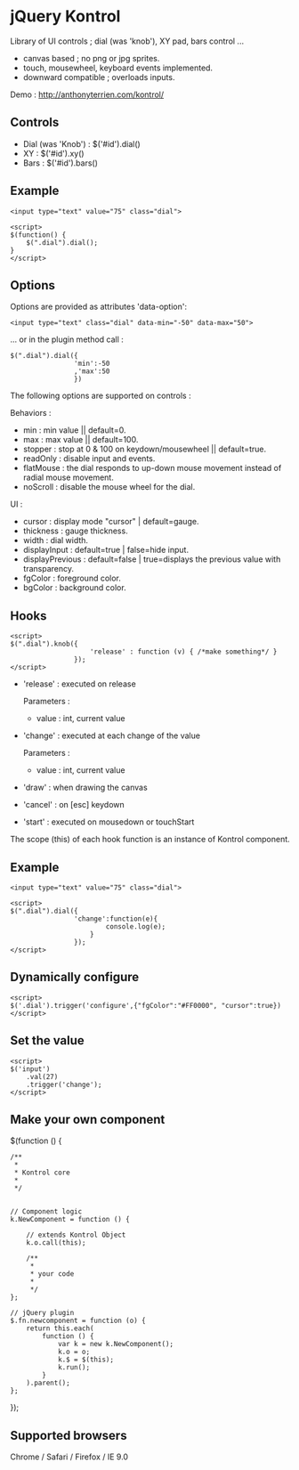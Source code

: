 jQuery Kontrol
=============

Library of UI controls ; dial (was 'knob'), XY pad, bars control ...

- canvas based ; no png or jpg sprites.
- touch, mousewheel, keyboard events implemented.
- downward compatible ; overloads inputs.

Demo : http://anthonyterrien.com/kontrol/

Controls
-------

- Dial (was 'Knob') : $('#id').dial()
- XY                : $('#id').xy()
- Bars              : $('#id').bars()

Example
-------

    <input type="text" value="75" class="dial">

    <script>
    $(function() {
        $(".dial").dial();
    }
    </script>

Options
-------

Options are provided as attributes 'data-option':

    <input type="text" class="dial" data-min="-50" data-max="50">

... or in the plugin method call :

    $(".dial").dial({
                    'min':-50
                    ,'max':50
                    })

The following options are supported on controls :

Behaviors :
* min : min value || default=0.
* max : max value || default=100.
* stopper : stop at 0 & 100 on keydown/mousewheel || default=true.
* readOnly : disable input and events.
* flatMouse : the dial responds to up-down mouse movement instead of radial mouse movement.
* noScroll : disable the mouse wheel for the dial.

UI :
* cursor : display mode "cursor" | default=gauge.
* thickness : gauge thickness.
* width : dial width.
* displayInput : default=true | false=hide input.
* displayPrevious : default=false | true=displays the previous value with transparency.
* fgColor : foreground color.
* bgColor : background color.

Hooks
-------

    <script>
    $(".dial").knob({
                        'release' : function (v) { /*make something*/ }
                    });
    </script>

* 'release' : executed on release

    Parameters :
    + value : int, current value

* 'change' : executed at each change of the value

    Parameters :
    + value : int, current value

* 'draw' : when drawing the canvas

* 'cancel' : on [esc] keydown

* 'start' : executed on mousedown or touchStart

The scope (this) of each hook function is an instance of Kontrol component.


Example
-------

    <input type="text" value="75" class="dial">

    <script>
    $(".dial").dial({
                    'change':function(e){
                            console.log(e);
                        }
                    });
    </script>


Dynamically configure
-------

    <script>
    $('.dial').trigger('configure',{"fgColor":"#FF0000", "cursor":true})
    </script>

Set the value
-------

    <script>
    $('input')
        .val(27)
        .trigger('change');
    </script>

Make your own component
-------

$(function () {

    /**
     *
     * Kontrol core
     *
     */


    // Component logic
    k.NewComponent = function () {

        // extends Kontrol Object
        k.o.call(this);

        /**
         *
         * your code
         *
         */
    };

    // jQuery plugin
    $.fn.newcomponent = function (o) {
        return this.each(
            function () {
                var k = new k.NewComponent();
                k.o = o;
                k.$ = $(this);
                k.run();
            }
        ).parent();
    };

});


Supported browsers
-------

Chrome / Safari / Firefox / IE 9.0
